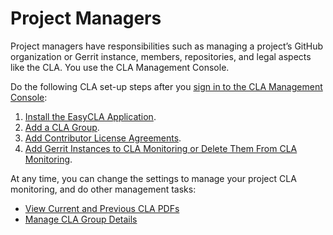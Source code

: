 # Project Managers

Project managers have responsibilities such as managing a project’s GitHub organization or Gerrit instance, members, repositories, and legal aspects like the CLA. You use the CLA Management Console.

Do the following CLA set-up steps after you [sign in to the CLA Management Console]():

1. [Install the EasyCLA Application]().
2. [Add a CLA Group]().
3. [Add Contributor License Agreements]().
4. [Add Gerrit Instances to CLA Monitoring or Delete Them From CLA Monitoring]().

At any time, you can change the settings to manage your project CLA monitoring, and do other management tasks:

* [View Current and Previous CLA PDFs]()
* [Manage CLA Group Details]()


